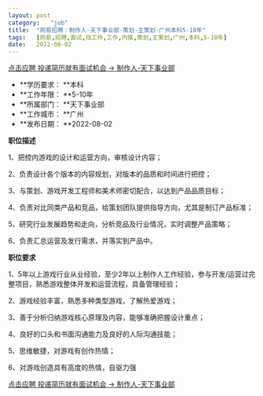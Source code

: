 ```yaml
---
layout:	post
category:	"job"
title:	"网易招聘：制作人-天下事业部-策划-主策划-广州本科5-10年"
tags:	[网易,招聘,面试,找工作,工作,内推,策划,主策划,广州,本科,5-10年]
date:	2022-08-02
---
```


[点击应聘 投递简历就有面试机会 ->  制作人-天下事业部](http://mobile.bole.netease.com/bole/boleDetail?id=36187&employeeId=346f03c3cda5f04c&key=all)



- **学历要求： **本科
- **工作年限： **5-10年
- **所属部门： **天下事业部
- **工作城市： **广州
- **发布日期： **2022-08-02



**职位描述**

1、把控内游戏的设计和运营方向，审核设计内容；

2、负责设计各个版本的内容规划，对版本的品质和时间进行把控；

3、与策划、游戏开发工程师和美术师密切配合，以达到产品品质目标；

4、负责对比同类产品和竞品，给策划团队提供指导方向，尤其是制订产品标准；

5、研究行业发展趋势和走向，分析竞品及行业情况，实时调整产品策略；

6、负责汇总运营及发行需求，并落实到产品中。







**职位要求**

1、5年以上游戏行业从业经验，至少2年以上制作人工作经验，参与开发/运营过完整项目，熟悉游戏整体开发和运营流程，具备管理经验；

2、游戏经验丰富，熟悉多种类型游戏，了解热爱游戏；

3、善于分析归纳游戏核心原理及内容，能够准确把握设计重点；

4、良好的口头和书面沟通能力及良好的人际沟通技能；

5、思维敏捷，对游戏有创作热情；

6、对游戏创造具有高度的热情，自驱力强



[点击应聘 投递简历就有面试机会 ->  制作人-天下事业部](http://mobile.bole.netease.com/bole/boleDetail?id=36187&employeeId=346f03c3cda5f04c&key=all)